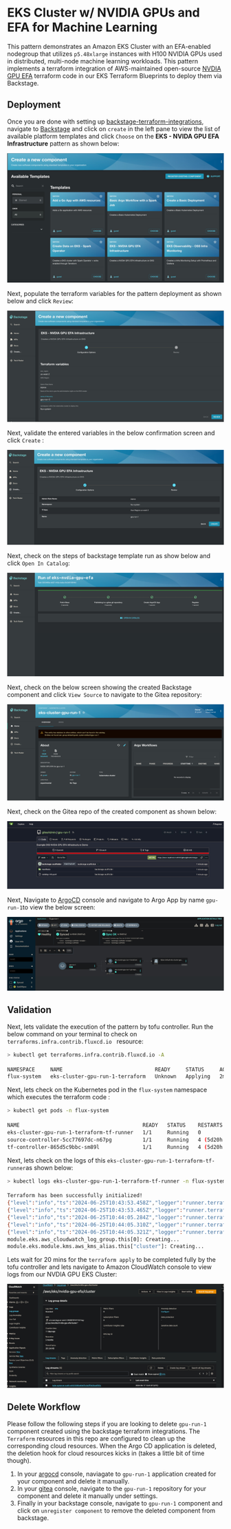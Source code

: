 # EKS Cluster w/ NVIDIA GPUs and EFA for Machine Learning

This pattern demonstrates an Amazon EKS Cluster with an EFA-enabled nodegroup that utilizes `p5.48xlarge` instances with H100 NVIDIA GPUs used in distributed, multi-node machine learning workloads.
This pattern implements a terraform integration of AWS-maintained open-source [NVDIA GPU EFA](https://github.com/aws-ia/terraform-aws-eks-blueprints/tree/main/patterns/nvidia-gpu-efa) terraform code in our EKS Terraform Blueprints to deploy them via Backstage. 

## Deployment

Once you are done with setting up [backstage-terraform-integrations](https://github.com/cnoe-io/backstage-terraform-integrations), navigate to [Backstage](https://cnoe.localtest.me:8443/) and click on `create` in the left pane to view the list of available platform templates and click `Choose` on the **EKS - NVIDA GPU EFA Infrastructure** pattern as shown below:

![Backstage Template Console](../../images/gpu_pattern/gpu_001.jpg)

Next, populate the terraform variables for the pattern deployment as shown below and click `Review`:

![Backstage NVDIA Console](../../images/gpu_pattern/gpu_002.jpg)

Next, validate the entered variables in the below confirmation screen and click `Create` :

![Backstage NVDIA Terraform Vars](../../images/gpu_pattern/gpu_003.jpg)

Next, check on the steps of backstage template run as show below and click `Open In Catalog`:

![Backstage Run](../../images/gpu_pattern/gpu_004.jpg)

Next, check on the below screen showing the created Backstage component and click `View Source` to navigate to the Gitea repository:

![Backstage Component](../../images/gpu_pattern/gpu_005.jpg)

Next, check on the Gitea repo of the created component as shown below:

![Gitea Console](../../images/gpu_pattern/gpu_006.jpg)

Next, Navigate to [ArgoCD](https://cnoe.localtest.me:8443/argocd) console and navigate to Argo App by name `gpu-run-1`to view the below screen:

![ArgoCD Console](../../images/gpu_pattern/gpu_007.jpg)

## Validation

Next, lets validate the execution of the pattern by tofu controller. Run the below command on your terminal to check on `terraforms.infra.contrib.fluxcd.io ` resource:

```bash
> kubectl get terraforms.infra.contrib.fluxcd.io -A

NAMESPACE     NAME                              READY     STATUS     AGE
flux-system   eks-cluster-gpu-run-1-terraform   Unknown   Applying   2m38s
```
Next, lets check on the Kubernetes pod in the `flux-system` namespace which executes the terraform code :

```bash
> kubectl get pods -n flux-system

NAME                                        READY   STATUS    RESTARTS        AGE
eks-cluster-gpu-run-1-terraform-tf-runner   1/1     Running   0               3m3s
source-controller-5cc77697dc-n67pg          1/1     Running   4 (5d20h ago)   11d
tf-controller-865d5c9bbc-sm89l              1/1     Running   4 (5d20h ago)   11d
```

Next, lets check on the logs of this `eks-cluster-gpu-run-1-terraform-tf-runner`as shown below:

```bash
> kubectl logs eks-cluster-gpu-run-1-terraform-tf-runner -n flux-system

Terraform has been successfully initialized!
{"level":"info","ts":"2024-06-25T10:43:53.458Z","logger":"runner.terraform","msg":"workspace select"}
{"level":"info","ts":"2024-06-25T10:43:53.465Z","logger":"runner.terraform","msg":"creating a plan","instance-id":"168115a0-dd43-4957-9d29-67ba85111969"}
{"level":"info","ts":"2024-06-25T10:44:05.284Z","logger":"runner.terraform","msg":"save the plan","instance-id":"168115a0-dd43-4957-9d29-67ba85111969"}
{"level":"info","ts":"2024-06-25T10:44:05.310Z","logger":"runner.terraform","msg":"loading plan from secret","instance-id":"168115a0-dd43-4957-9d29-67ba85111969"}
{"level":"info","ts":"2024-06-25T10:44:05.321Z","logger":"runner.terraform","msg":"running apply","instance-id":"168115a0-dd43-4957-9d29-67ba85111969"}
module.eks.aws_cloudwatch_log_group.this[0]: Creating...
module.eks.module.kms.aws_kms_alias.this["cluster"]: Creating...
```

Lets wait for 20 mins for the `terraform apply` to be completed fully by the tofu controller and lets navigate to Amazon CloudWatch console to view logs from our NVDIA GPU EKS Cluster:

![AWS Console](../../images/gpu_pattern/gpu_008.jpg)

## Delete Workflow

Please follow the following steps if you are looking to delete `gpu-run-1` component created using the backstage terraform integrations. The `Terraform` resources in this repo are configured to clean up the corresponding cloud resources. When the Argo CD application is deleted, the deletion hook for cloud resources kicks in (takes a little bit of time though).

1. In your [argocd](https://cnoe.localtest.me:8443/argocd) console, naviagate to `gpu-run-1` application created for your component and delete it manually.
1. In your [gitea](https://cnoe.localtest.me:8443/gitea/) console, navigate to the `gpu-run-1` repository for your component and delete it manually under settings.
1. Finally in your backstage console, navigate to `gpu-run-1` component and click on `unregister component` to remove the deleted component from backstage.


